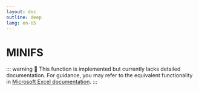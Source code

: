 ```yaml
---
layout: doc
outline: deep
lang: en-US
---
```


# MINIFS

::: warning
🚧 This function is implemented but currently lacks detailed documentation. For guidance, you may refer to the equivalent functionality in [Microsoft Excel documentation](https://support.microsoft.com/en-us/office/excel-functions-by-category-5f91f4e9-7b42-46d2-9bd1-63f26a86c0eb).
:::